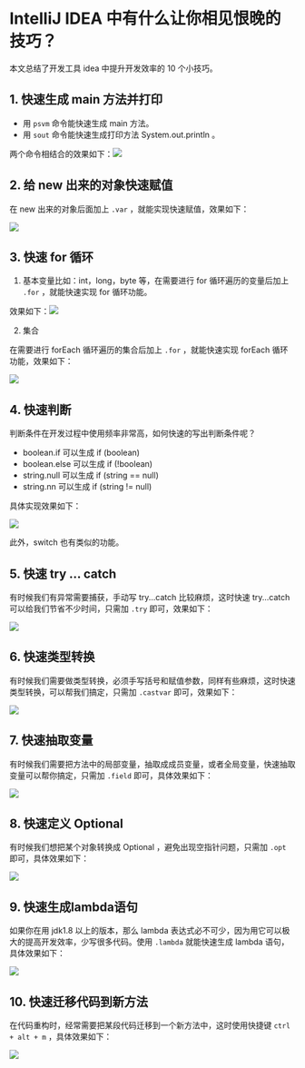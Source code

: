# <font colot="orange">IntelliJ IDEA 中有什么让你相见恨晚的技巧？</font>

本文总结了开发工具 idea 中提升开发效率的 10 个小技巧。

## 1. 快速生成 main 方法并打印

- 用 `psvm` 命令能快速生成 main 方法。
- 用 `sout` 命令能快速生成打印方法 System.out.println 。

两个命令相结合的效果如下：<img src="https://pic4.zhimg.com/50/v2-b5c1ec3908d15373a577e75c50695f31_hd.gif?source=1940ef5c" data-caption="" data-size="normal" data-thumbnail="https://pic1.zhimg.com/50/v2-b5c1ec3908d15373a577e75c50695f31_hd.jpg?source=1940ef5c" class="content_image"/>


## 2. 给 new 出来的对象快速赋值

在 new 出来的对象后面加上 `.var` ，就能实现快速赋值，效果如下：

<img src="https://pic4.zhimg.com/50/v2-f722ddb21b6cdbf4cbc22ac2bcab79a0_hd.gif?source=1940ef5c" data-caption="" data-size="normal" data-thumbnail="https://pic1.zhimg.com/50/v2-f722ddb21b6cdbf4cbc22ac2bcab79a0_hd.jpg?source=1940ef5c" class="content_image"/>

## 3. 快速 for 循环

1. 基本变量比如：int，long，byte 等，在需要进行 for 循环遍历的变量后加上 `.for` ，就能快速实现 for 循环功能。

效果如下：<img src="https://pic2.zhimg.com/50/v2-19f5f8611b1d80f453819739c5d7f3b5_hd.gif?source=1940ef5c" data-caption="" data-size="normal" data-thumbnail="https://pic4.zhimg.com/50/v2-19f5f8611b1d80f453819739c5d7f3b5_hd.jpg?source=1940ef5c" class="content_image"/>

2. 集合

在需要进行 forEach 循环遍历的集合后加上 `.for` ，就能快速实现 forEach 循环功能，效果如下：

<img src="https://pic1.zhimg.com/50/v2-46a4492a8dae31618e66fc4952290cbb_hd.gif?source=1940ef5c" data-caption="" data-size="normal" data-thumbnail="https://pic1.zhimg.com/50/v2-46a4492a8dae31618e66fc4952290cbb_hd.jpg?source=1940ef5c" class="content_image"/>



## 4. 快速判断

判断条件在开发过程中使用频率非常高，如何快速的写出判断条件呢？

- boolean.if 可以生成 if (boolean)
- boolean.else 可以生成 if (!boolean) 
- string.null 可以生成 if (string == null)
- string.nn 可以生成 if (string != null)

具体实现效果如下：

<img src="https://pic1.zhimg.com/50/v2-27b3c8e5df4b6dba694f9d1138bdb4ff_hd.gif?source=1940ef5c" data-caption="" data-size="normal" data-thumbnail="https://pic1.zhimg.com/50/v2-27b3c8e5df4b6dba694f9d1138bdb4ff_hd.jpg?source=1940ef5c" class="content_image"/>

此外，switch 也有类似的功能。

## 5. 快速 try ... catch

有时候我们有异常需要捕获，手动写 try...catch 比较麻烦，这时快速 try...catch 可以给我们节省不少时间，只需加 `.try` 即可，效果如下：

<img src="https://pic2.zhimg.com/50/v2-34ba5b349b7b5b9167beb7ee2d09a457_hd.gif?source=1940ef5c" data-caption="" data-size="normal" data-thumbnail="https://pic1.zhimg.com/50/v2-34ba5b349b7b5b9167beb7ee2d09a457_hd.jpg?source=1940ef5c" class="content_image"/>


## 6. 快速类型转换


有时候我们需要做类型转换，必须手写括号和赋值参数，同样有些麻烦，这时快速类型转换，可以帮我们搞定，只需加 `.castvar` 即可，效果如下：

<img src="https://pic4.zhimg.com/50/v2-8aaaab23060220d58200c9fb7a16edd5_hd.gif?source=1940ef5c" data-caption="" data-size="normal" data-thumbnail="https://pic4.zhimg.com/50/v2-8aaaab23060220d58200c9fb7a16edd5_hd.jpg?source=1940ef5c" class="content_image"/>

## 7.  快速抽取变量

有时候我们需要把方法中的局部变量，抽取成成员变量，或者全局变量，快速抽取变量可以帮你搞定，只需加 `.field` 即可，具体效果如下：

<img src="https://pic1.zhimg.com/50/v2-35ee97345cacbd286636d19ab9639537_hd.gif?source=1940ef5c" data-caption="" data-size="normal" data-thumbnail="https://pic2.zhimg.com/50/v2-35ee97345cacbd286636d19ab9639537_hd.jpg?source=1940ef5c" class="content_image"/>


## 8. 快速定义 Optional

有时候我们想把某个对象转换成 Optional ，避免出现空指针问题，只需加 `.opt` 即可，具体效果如下：

<img src="https://pic1.zhimg.com/50/v2-5d4659c3fdb49f9529890247af98c509_hd.gif?source=1940ef5c" data-caption="" data-size="normal" data-thumbnail="https://pic4.zhimg.com/50/v2-5d4659c3fdb49f9529890247af98c509_hd.jpg?source=1940ef5c" class="content_image"/>

## 9.  快速生成lambda语句

如果你在用 jdk1.8 以上的版本，那么 lambda 表达式必不可少，因为用它可以极大的提高开发效率，少写很多代码。使用 `.lambda` 就能快速生成 lambda 语句，具体效果如下：  

<img src="https://pic1.zhimg.com/50/v2-abf1936914396d92dd0e10b2b0d5ee66_hd.gif?source=1940ef5c" data-caption="" data-size="normal" data-thumbnail="https://pic1.zhimg.com/50/v2-abf1936914396d92dd0e10b2b0d5ee66_hd.jpg?source=1940ef5c" class="content_image"/>

## 10. 快速迁移代码到新方法

在代码重构时，经常需要把某段代码迁移到一个新方法中，这时使用快捷键 `ctrl + alt + m` ，具体效果如下：  

<img src="https://pic4.zhimg.com/50/v2-f66e4ee5df62bcc3d4ad1d3ccc2e83b9_hd.gif?source=1940ef5c" data-caption="" data-size="normal" data-thumbnail="https://pic1.zhimg.com/50/v2-f66e4ee5df62bcc3d4ad1d3ccc2e83b9_hd.jpg?source=1940ef5c" class="content_image"/>

